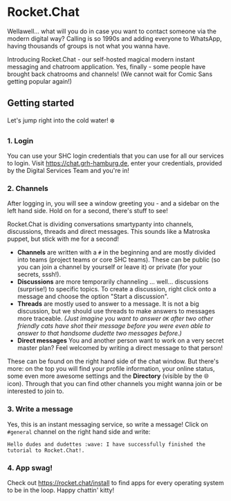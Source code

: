 # Rocket.Chat

Wellawell... what will you do in case you want to contact someone via the modern digital way? Calling is so 1990s and adding everyone to WhatsApp, having thousands of groups is not what you wanna have.

Introducing Rocket.Chat - our self-hosted magical modern instant messaging and chatroom application. Yes, finally - some people have brought back chatrooms and channels! (We cannot wait for Comic Sans getting popular again!)

## Getting started

Let's jump right into the cold water! :snowflake:

### 1. Login
You can use your SHC login credentials that you can use for all our services to login. Visit <https://chat.grh-hamburg.de>, enter your credentials, provided by the Digital Services Team and you're in!

### 2. Channels

After logging in, you will see a window greeting you - and a sidebar on the left hand side. Hold on for a second, there's stuff to see!

Rocket.Chat is dividing conversations smartypanty into channels, discussions, threads and direct messages. This sounds like a Matroska puppet, but stick with me for a second!

- **Channels** are written with a `#` in the beginning and are mostly divided into teams (project teams or core SHC teams). These can be public (so you can join a channel by yourself or leave it) or private (for your secrets, sssh!).
- **Discussions** are more temporarily channeling ... well... discussions (surprise!) to specific topics. To create a discussion, right click onto a message and choose the option "Start a discussion".
- **Threads** are mostly used to answer to a message. It is not a big discussion, but we should use threads to make answers to messages more traceable. *(Just imagine you want to answer `OK` after two other friendly cats have shot their message before you were even able to answer to that handsome dudette two messages before.)*
- **Direct messages** You and another person want to work on a very secret master plan? Feel welcomed by writing a direct message to that person!

These can be found on the right hand side of the chat window. But there's more: on the top you will find your profile information, your online status, some even more awesome settings and the **Directory** (visible by the :globe_with_meridians: icon). Through that you can find other channels you might wanna join or be interested to join to.

### 3. Write a message

Yes, this is an instant messaging service, so write a message! Click on `#general` channel on the right hand side and write:
```text
Hello dudes and dudettes :wave: I have successfully finished the tutorial to Rocket.Chat!.
```

### 4. App swag!

Check out <https://rocket.chat/install> to find apps for every operating system to be in the loop. Happy chattin' kitty!
